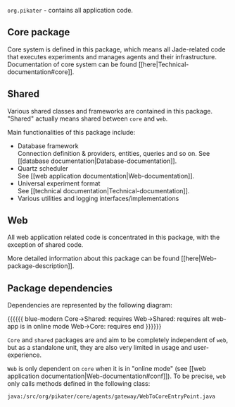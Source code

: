 <!-- --- title: Application package -->

`org.pikater` - contains all application code.

## Core package
Core system is defined in this package, which means all Jade-related code that executes experiments and manages agents and their infrastructure. Documentation of core system can be found [[here|Technical-documentation#core]].

## Shared

Various shared classes and frameworks are contained in this package. "Shared" actually means shared between `core` and `web`.

Main functionalities of this package include:
* Database framework  
Connection definition & providers, entities, queries and so on. See [[database documentation|Database-documentation]].
* Quartz scheduler  
See [[web application documentation|Web-documentation]].
* Universal experiment format  
See [[technical documentation|Technical-documentation]].
* Various utilities and logging interfaces/implementations

## Web

All web application related code is concentrated in this package, with the exception of shared code.

More detailed information about this package can be found [[here|Web-package-description]].

## Package dependencies

Dependencies are represented by the following diagram:

{{{{{{ blue-modern
	Core->Shared: requires
	Web->Shared: requires
	alt web-app is in online mode
		Web->Core: requires
	end
}}}}}}

`Core` and `shared` packages are and aim to be completely independent of `web`, but as a standalone unit, they are also very limited in usage and user-experience.

`Web` is only dependent on `core` when it is in "online mode" (see [[web application documentation|Web-documentation#conf]]). To be precise, `web` only calls methods defined in the following class:

```java:/src/org/pikater/core/agents/gateway/WebToCoreEntryPoint.java```